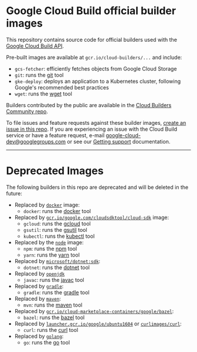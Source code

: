 # Google Cloud Build official builder images

This repository contains source code for official builders used with the [Google
Cloud Build API](https://cloud.google.com/cloud-build/docs/).

Pre-built images are available at `gcr.io/cloud-builders/...` and include:

*   `gcs-fetcher`: efficiently fetches objects from Google Cloud Storage
*   `git`: runs the [git](https://git-scm.com/) tool
*   `gke-deploy`: deploys an application to a Kubernetes cluster, following Google's recommended best practices
*   `wget`: runs the [wget](https://www.gnu.org/software/wget/) tool

Builders contributed by the public are available in the [Cloud Builders
Community
repo](https://github.com/GoogleCloudPlatform/cloud-builders-community).

To file issues and feature requests against these builder images,
[create an issue in this repo](https://github.com/GoogleCloudPlatform/cloud-builders/issues/new).
If you are experiencing an issue with the Cloud Build service or
have a feature request, e-mail google-cloud-dev@googlegroups.com
or see our [Getting support](https://cloud.google.com/cloud-build/docs/getting-support)
documentation.

---

# Deprecated Images

The following builders in this repo are deprecated and will be deleted in the future:

*   Replaced by [`docker`](https://hub.docker.com/_/docker/) image:
    *   `docker`: runs the [docker](https://docker.com) tool
*   Replaced by [`gcr.io/google.com/cloudsdktool/cloud-sdk`](https://github.com/GoogleCloudPlatform/cloud-sdk-docker) image:
    *   `gcloud`: runs the [gcloud](https://cloud.google.com/sdk/gcloud/) tool
    *   `gsutil`: runs the [gsutil](https://cloud.google.com/storage/docs/gsutil) tool
    *   `kubectl`: runs the [kubectl](https://kubernetes.io/docs/user-guide/kubectl-overview/) tool
*   Replaced by the [`node`](https://hub.docker.com/_/node) image:
    *   `npm`: runs the [npm](https://docs.npmjs.com/) tool
    *   `yarn`: runs the [yarn](https://yarnpkg.com/) tool
*   Replaced by [`microsoft/dotnet:sdk`](https://hub.docker.com/_/microsoft-dotnet-core):
    *   `dotnet`: runs the [dotnet](https://docs.microsoft.com/dotnet/core/tools/) tool
*   Replaced by [`openjdk`](https://hub.docker.com/_/openjdk)
    *   `javac`: runs the [javac](https://docs.oracle.com/javase/7/docs/technotes/tools/windows/javac.html) tool
*   Replaced by [`gradle`](https://hub.docker.com/_/gradle/):
    *   `gradle`: runs the [gradle](https://gradle.org/) tool
*   Replaced by [`maven`](https://hub.docker.com/_/maven/):
    *   `mvn`: runs the [maven](https://maven.apache.org/) tool
*   Replaced by [`gcr.io/cloud-marketplace-containers/google/bazel`](http://gcr.io/cloud-marketplace-containers/google/bazel):
    *   `bazel`: runs the [bazel](https://bazel.io) tool
*   Replaced by [`launcher.gcr.io/google/ubuntu1604`](https://console.cloud.google.com/launcher/details/google/ubuntu1604) or [`curlimages/curl`](https://hub.docker.com/r/curlimages/curl):
    *   `curl`: runs the [curl](https://curl.haxx.se) tool
*   Replaced by [`golang`](https://hub.docker.com/_/golang):
    *   `go`: runs the [go](https://golang.org/cmd/go) tool
